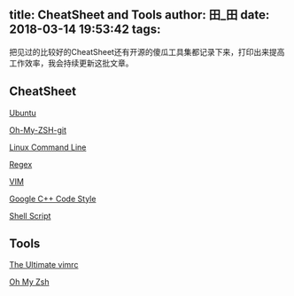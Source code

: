 title: CheatSheet and Tools
author: 田_田
date: 2018-03-14 19:53:42
tags:
---
把见过的比较好的CheatSheet还有开源的傻瓜工具集都记录下来，打印出来提高工作效率，我会持续更新这批文章。
<!-- more -->

## CheatSheet

[Ubuntu](https://www.cheatography.com/richardjh/cheat-sheets/ubuntu-unity/pdf/)

[Oh-My-ZSH-git](https://www.cheatography.com/joel/cheat-sheets/ohmyzsh-git-plugin/pdf/)

[Linux Command Line](https://www.cheatography.com/davechild/cheat-sheets/linux-command-line/pdf/)

[Regex](https://www.cheatography.com/davechild/cheat-sheets/regular-expressions/pdf/)

[VIM](https://foxutech.com/vim-cheat-sheet/)

[Google C++ Code Style](http://blog.csdn.net/voidccc/article/details/37599203)

[Shell Script](https://steve-parker.org/sh/cheatsheet.pdf)

## Tools

[The Ultimate vimrc](https://github.com/amix/vimrc)

[Oh My Zsh](https://github.com/robbyrussell/oh-my-zsh)
